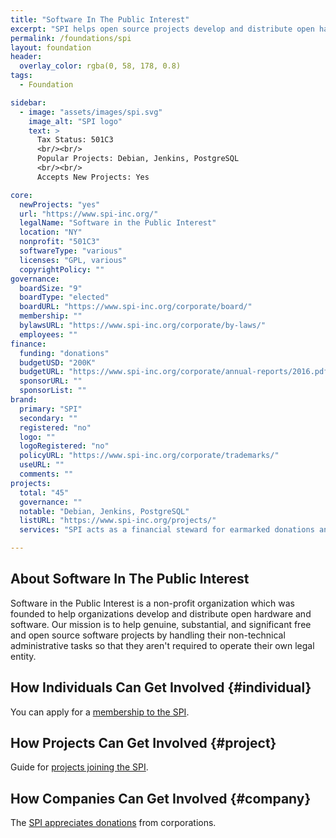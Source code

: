 ```yaml
---
title: "Software In The Public Interest"
excerpt: "SPI helps open source projects develop and distribute open hardware and software."
permalink: /foundations/spi
layout: foundation
header:
  overlay_color: rgba(0, 58, 178, 0.8)
tags:
  - Foundation

sidebar:
  - image: "assets/images/spi.svg"
    image_alt: "SPI logo"
    text: >
      Tax Status: 501C3  
      <br/><br/>
      Popular Projects: Debian, Jenkins, PostgreSQL  
      <br/><br/>
      Accepts New Projects: Yes  

core:
  newProjects: "yes"
  url: "https://www.spi-inc.org/"
  legalName: "Software in the Public Interest"
  location: "NY"
  nonprofit: "501C3"
  softwareType: "various"
  licenses: "GPL, various"
  copyrightPolicy: ""
governance:
  boardSize: "9"
  boardType: "elected"
  boardURL: "https://www.spi-inc.org/corporate/board/"
  membership: ""
  bylawsURL: "https://www.spi-inc.org/corporate/by-laws/"
  employees: ""
finance:
  funding: "donations"
  budgetUSD: "200K"
  budgetURL: "https://www.spi-inc.org/corporate/annual-reports/2016.pdf"
  sponsorURL: ""
  sponsorList: ""
brand:
  primary: "SPI"
  secondary: ""
  registered: "no"
  logo: ""
  logoRegistered: "no"
  policyURL: "https://www.spi-inc.org/corporate/trademarks/"
  useURL: ""
  comments: ""
projects:
  total: "45"
  governance: ""
  notable: "Debian, Jenkins, PostgreSQL"
  listURL: "https://www.spi-inc.org/projects/"
  services: "SPI acts as a financial steward for earmarked donations and intangible assets."

---
```


## About Software In The Public Interest

Software in the Public Interest is a non-profit organization which was founded to help organizations develop and distribute open hardware and software. Our mission is to help genuine, substantial, and significant free and open source software projects by handling their non-technical administrative tasks so that they aren't required to operate their own legal entity.

## How Individuals Can Get Involved {#individual}

You can apply for a [membership to the SPI](https://www.spi-inc.org/membership/).

## How Projects Can Get Involved {#project}

Guide for [projects joining the SPI](https://www.spi-inc.org/projects/associated-project-howto/).

## How Companies Can Get Involved {#company}

The [SPI appreciates donations](https://www.spi-inc.org/donations/) from corporations.
